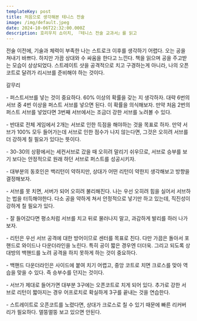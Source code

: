 ```yaml
---
templateKey: post
title: 처음으로 생각해본 테니스 전술
image: /img/default.jpeg
date: 2024-10-06T22:32:00.000Z
description: 호리우치 쇼이치, 『테니스 전술 교과서』를 읽고
---
```





전술 이전에, 기술과 체력이 부족한 나는 스트로크 이후를 생각하기 어렵다. 오는 공을 쳐내기 바쁘다. 하지만 가끔 상대와 수 싸움을 한다고 느낀다.  책을 읽으며 공을 주고받는 모습이 상상되었다. 스트레이트 샷을 공격적으로 치고 구경하는게 아니라, 나의 오픈 코트로 달려가 리시브를 준비해야 하는 것이다.



갈무리

\- 퍼스트서브를 넣는 것이 중요하다. 60% 이상의 확률을 갖는 지 생각하자. 대략 6번의 서브 중 4번 이상을 퍼스트 서브를 넣으면 된다. 이 확률을 의식해보자.  만약 처음 2번의 퍼스트 서브를 넣었다면 3번째 서브에서는 조금더 강한 서브를 노려볼 수 있다. 

\- 반대로 전체 게임에서 2개는 서브로 인한 득점을 해야하는 것을 목표로 하자. 만약 서브가 100% 모두 들어가는데 서브로 인한 점수가 나지 않는다면, 그것은 오히려 서브를 더 강하게 칠 필요가 있다는 뜻이다. 

\- 30-30의 상황에서는 세컨서브로 갔을 때 오히려 말리기 쉬우므로, 서브로 승부를 보기 보다는 안정적으로 원래 하던 서브로 퍼스트를 성공시키자. 

\- 대부분의 동호인은 백리턴이 약하지만, 상대가 어떤 리턴이 약한지 생각해보고 방향을 결정해보자. 

\- 서브를 못 치면, 서버가 되어 오히려 불리해진다. 나는 우선 오히려 힘을 실어서 서브하는 법을 터득해야한다. 다소 공을 약하게 쳐서 안정적으로 넣기만 하고 있는데, 직진성이 강하게 칠 필요가 있다. 

\- 잘 들어갔다면 평소처럼 서브를 치고 뒤로 물러나지 말고, 과감하게 발리를 하러 나가보자.

\- 리턴은 우선 서브 공격에 대한 방어이므로 센터를 목표로 친다. 다만 가끔은 돌아서 포핸드로 와이드나 다운더라인을 노린다. 특히 공이 짧은 경우엔 더더욱. 그리고 되도록 상대방의 백핸드를 노려 공격을 하지 못하게 하는 것이 중요하다. 

\- 백핸드 다운더라인은 사이드에 붙여 치기 어렵고, 중앙 코트로 치면 크로스를 맞아 역습을 맞을 수 있다. 즉 승부수를 던지는 것이다. 

\- 서브가 제대로 들어가면 대부분 3구에는 오픈코트로 치게 되어 있다. 추가로 강한 서브로 리턴이 짧아지는 경우 어프로치로 확실하게 3구를 끝내는 것을 연습한다.

\- 스트레이트로 오픈코트를 노렸다면, 상대가 크로스로 칠 수 있기 때문에 빠른 리커버리가 필요하다. 멀뚱멀뚱 보고 있으면 안된다.
